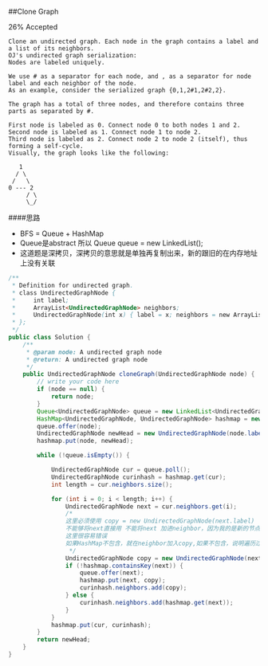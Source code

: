##Clone Graph

26% Accepted

	Clone an undirected graph. Each node in the graph contains a label and a list of its neighbors.
	OJ's undirected graph serialization:
	Nodes are labeled uniquely.

	We use # as a separator for each node, and , as a separator for node label and each neighbor of the node.
	As an example, consider the serialized graph {0,1,2#1,2#2,2}.

	The graph has a total of three nodes, and therefore contains three parts as separated by #.

	First node is labeled as 0. Connect node 0 to both nodes 1 and 2.
	Second node is labeled as 1. Connect node 1 to node 2.
	Third node is labeled as 2. Connect node 2 to node 2 (itself), thus forming a self-cycle.
	Visually, the graph looks like the following:

       1
      / \
     /   \
    0 --- 2
         / \
         \_/

####思路
- BFS = Queue + HashMap
- Queue是abstract 所以 Queue<UndirectedGraphNode> queue = new LinkedList<UndirectedGraphNode>();
- 这道题是深拷贝，深拷贝的意思就是单独再复制出来，新的跟旧的在内存地址上没有关联

```java
/**
 * Definition for undirected graph.
 * class UndirectedGraphNode {
 *     int label;
 *     ArrayList<UndirectedGraphNode> neighbors;
 *     UndirectedGraphNode(int x) { label = x; neighbors = new ArrayList<UndirectedGraphNode>(); }
 * };
 */
public class Solution {
    /**
     * @param node: A undirected graph node
     * @return: A undirected graph node
     */
    public UndirectedGraphNode cloneGraph(UndirectedGraphNode node) {
        // write your code here
        if (node == null) {
            return node;
        }
        Queue<UndirectedGraphNode> queue = new LinkedList<UndirectedGraphNode>();
        HashMap<UndirectedGraphNode, UndirectedGraphNode> hashmap = new HashMap<UndirectedGraphNode, UndirectedGraphNode>();
        queue.offer(node);
        UndirectedGraphNode newHead = new UndirectedGraphNode(node.label);
        hashmap.put(node, newHead);

        while (!queue.isEmpty()) {

            UndirectedGraphNode cur = queue.poll();
            UndirectedGraphNode curinhash = hashmap.get(cur);
            int length = cur.neighbors.size();

            for (int i = 0; i < length; i++) {
                UndirectedGraphNode next = cur.neighbors.get(i);
                /*
                这里必须使用 copy = new UndirectedGraphNode(next.label)
                不能够将next直接用 不能将next 加进neighbor，因为我的是新的节点，不能跟原来的节点扯上关系
                这里很容易错误
                如果HashMap不包含，就在neighbor加入copy,如果不包含，说明遍历过了，有可能这个点已经加入了neighbor,所以我么你直接使用，把整个加入到neighbor
                 */
                UndirectedGraphNode copy = new UndirectedGraphNode(next.label);
                if (!hashmap.containsKey(next)) {
                    queue.offer(next);
                    hashmap.put(next, copy);
                    curinhash.neighbors.add(copy);
                } else {
                    curinhash.neighbors.add(hashmap.get(next));
                }
            }
            hashmap.put(cur, curinhash);
        }
        return newHead;
    }
}

```

